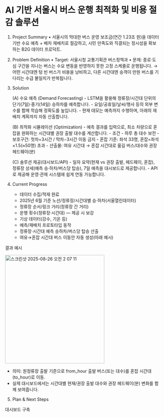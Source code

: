 # AI 기반 서울시 버스 운행 최적화 및 비용 절감 솔루션

1) Project Summary
	•	서울시의 막대한 버스 운영 보조금(연간 1.23조 원)을 데이터 기반 수요 예측 + 배차 재배치로 절감하고, 시민 만족도와 직결되는 정시성을 확보하는 B2G 데이터 프로덕트.

2) Problem Definition
	•	Target: 서울시청 교통기획관 버스정책과
	•	문제: 종로·도심 구간을 지나는 버스는 수요 변동을 반영하지 못한 고정 스케줄로 운행됩니다.
→ 어떤 시간대엔 텅 빈 버스가 비용을 낭비하고, 다른 시간대엔 승객이 만원 버스를 기다리는 수급 불일치가 반복됩니다.

3) Solution

	(A) 수요 예측 (Demand Forecasting)
   			- LSTM을 활용해 정류장/시간대 단위의 단기(7일)·중기(14일) 승하차를 예측합니다.
			- 요일/공휴일/날씨/행사 등의 외부 변수를 함께 학습해 정확도를 높입니다.
   			- 현재 데모는 예측까지 수행하며, 아래의 재배치 계획까지 자동 산출합니다.
	
	(B) 최적화 시뮬레이션 (Optimization)
		- 예측 결과를 입력으로, 최소 차량으로 혼잡을 완화하는 시간대별 권장 출발 대수를 계산합니다.
   		- 조건
   		- 하루 총 대수 보전
   		- 보호구간: 첫차+3시간 / 막차−3시간 이동 금지
   		- 혼잡 기준: 좌석 33명, 혼잡=좌석×1.5(≈50명) 초과
   		- 산출물: 여유 시간대 → 혼잡 시간대로 옮길 버스/대수와 권장 헤드웨이(분)
	
	(C) 솔루션 제공(대시보드/API)
   		- 일자 요약(현재 vs 권장 출발, 헤드웨이, 혼잡), 정류장 상세(예측 승·하차/버스당 탑승), 7일 예측을 대시보드로 제공합니다.
   		- API로 제공해 운영·관제 시스템에 쉽게 연동 가능합니다.


4) Current Progress
	- 데이터 수집/적재 완료
	- 2025년 6월 기준 노선/정류장/시간대별 승·하차(서울열린데이터)
	- 정류장 순서/링크 거리(정류장 간 거리)
	- 운행 횟수(정류장·시간대) — 제공 시 보강
	- 기상 데이터(강수, 기온 등)
	- 예측/재배치 프로토타입 동작
	- 정류장·시간대 예측 승하차/버스당 탑승 산출
	- 여유→혼잡 시간대 버스 이동안 자동 생성(아래 예시)

결과 예시


<img width="323" height="353" alt="스크린샷 2025-08-26 오전 2 07 11" src="https://github.com/user-attachments/assets/de5d8c4a-4d8c-4c0d-9844-d288c9e49628" />

- 의미: 원정류장 출발 기준으로 from_hour 출발 버스(또는 대수)를 혼잡 시간대(to_hour)로 이동.
- 실제 대시보드에서는 시간대별 현재/권장 출발 대수와 권장 헤드웨이(분) 변화를 함께 보여줍니다.


5) Plan & Next Steps

대시보드 구축
